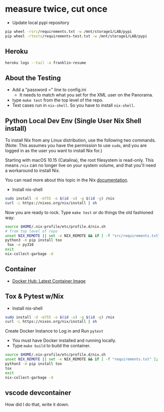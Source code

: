 # measure twice, cut once

- Update local pypi repository

```sh
pip wheel -rsrc/requirements.txt -w /mnt/storage1/LAB/pypi
pip wheel -rtests/requirements-test.txt -w /mnt/storage1/LAB/pypi
```

## Heroku

```sh
heroku logs --tail -a franklin-resume
```

## About the Testing

* Add a "password =" line to config.ini
  * It needs to match what you set for the XML user on the Panorama.
* type `make test` from the top level of the repo.
* Test cases run in `nix-shell`. So you have to install `nix-shell`.

## Python Local Dev Env (Single User Nix Shell install)

To install Nix from any Linux distribution, use the following two commands.
(Note: This assumes you have the permission to use `sudo`, and you are logged
in as the user you want to install Nix for.)

Starting with macOS 10.15 (Catalina), the root filesystem is read-only.
This means `/nix` can no longer live on your system volume, and that you'll
need a workaround to install Nix.

You can read more about this topic in the Nix
[documentation](https://nixos.org/manual/nix/stable/#sect-macos-installation).

* Install nix-shell

```sh
sudo install -d -m755 -o $(id -u) -g $(id -g) /nix
curl -L https://nixos.org/nix/install | sh
```

Now you are ready to rock. Type `make test` or do things the old fashioned way:

```sh
source $HOME/.nix-profile/etc/profile.d/nix.sh
# from top level of repo
unset NIX_REMOTE || set -e NIX_REMOTE && if [ -f "src/requirements.txt" ]; then nix-shell; fi
python3 -m pip install tox
 tox -e py310
exit
nix-collect-garbage -d
```

## Container

- [Docker Hub: Latest Container Image](https://hub.docker.com/repository/docker/frank378/franklin-resume)

## Tox & Pytest w/Nix

- Install nix-shell

```sh
sudo install -d -m755 -o $(id -u) -g $(id -g) /nix
curl -L https://nixos.org/nix/install | sh
```

Create Docker Instance to Log in and Run `pytest`

- You must have Docker installed and running locally.
- Type `make build` to build the container.

```sh
source $HOME/.nix-profile/etc/profile.d/nix.sh
unset NIX_REMOTE || set -e NIX_REMOTE && if [ -f "requirements.txt" ]; then nix-shell; fi
python3 -m pip install tox
tox
exit
nix-collect-garbage -d
```

## vscode devcontainer

How did I do that, write it down.
